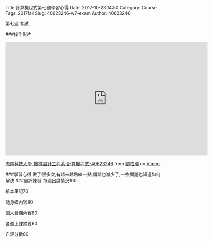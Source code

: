 Title:計算機程式第七週學習心得
Date: 2017-10-23 14:50
Category: Course
Tags: 2017fall
Slug: 40623246-w7-exam
Author: 40623246

第七週 考試

<!-- PELICAN_END_SUMMARY -->

###操作影片
<iframe src="https://player.vimeo.com/video/240273034" width="640" height="360" frameborder="0" webkitallowfullscreen mozallowfullscreen allowfullscreen></iframe>
<p><a href="https://vimeo.com/240273034">虎尾科技大學-機械設計工程系-計算機程式-40623246</a> from <a href="https://vimeo.com/user73415643">劉柏瑞</a> on <a href="https://vimeo.com">Vimeo</a>.</p>

###學習心得
做了很多次,有越來越熟練一點,錯誤也減少了,一些問題也知道如何解決
###自評練習
每週出席情況100

紙本筆記70

隨身碟內容80

個人倉儲內容80

各週上課摘要60

自評分數80
